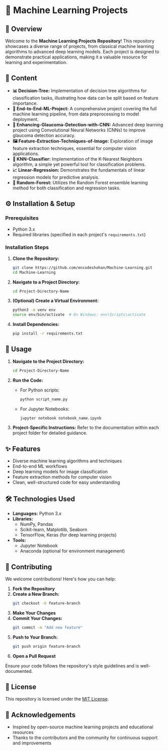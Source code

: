 # 🤖 Machine Learning Projects

## 📌 Overview

Welcome to the **Machine Learning Projects Repository**! This repository showcases a diverse range of projects, from classical machine learning algorithms to advanced deep learning models. Each project is designed to demonstrate practical applications, making it a valuable resource for learning and experimentation.

## 📂 Content

- **📊 Decision-Tree:** Implementation of decision tree algorithms for classification tasks, illustrating how data can be split based on feature importance.
- **🔗 End-to-End-ML-Project:** A comprehensive project covering the full machine learning pipeline, from data preprocessing to model deployment.
- **🧠 Enhancing-Glaucoma-Detection-with-CNN:** Advanced deep learning project using Convolutional Neural Networks (CNNs) to improve glaucoma detection accuracy.
- **🖼️ Feature-Extraction-Techniques-of-Image:** Exploration of image feature extraction techniques, essential for computer vision applications.
- **📍 KNN-Classifier:** Implementation of the K-Nearest Neighbors algorithm, a simple yet powerful tool for classification problems.
- **📈 Linear-Regression:** Demonstrates the fundamentals of linear regression models for predictive analysis.
- **🌳 Random-Forest:** Utilizes the Random Forest ensemble learning method for both classification and regression tasks.

## ⚙️ Installation & Setup

### Prerequisites

- Python 3.x
- Required libraries (specified in each project's `requirements.txt`)

### Installation Steps

1. **Clone the Repository:**
   ```bash
   git clone https://github.com/encodeshohan/Machine-Learning.git
   cd Machine-Learning
   ```

2. **Navigate to a Project Directory:**
   ```bash
   cd Project-Directory-Name
   ```

3. **(Optional) Create a Virtual Environment:**
   ```bash
   python3 -m venv env
   source env/bin/activate  # On Windows: env\Scripts\activate
   ```

4. **Install Dependencies:**
   ```bash
   pip install -r requirements.txt
   ```

## 🚀 Usage

1. **Navigate to the Project Directory:**
   ```bash
   cd Project-Directory-Name
   ```

2. **Run the Code:**
   - For Python scripts:
     ```bash
     python script_name.py
     ```
   - For Jupyter Notebooks:
     ```bash
     jupyter notebook notebook_name.ipynb
     ```

3. **Project-Specific Instructions:**
   Refer to the documentation within each project folder for detailed guidance.

## ✨ Features

- Diverse machine learning algorithms and techniques
- End-to-end ML workflows
- Deep learning models for image classification
- Feature extraction methods for computer vision
- Clean, well-structured code for easy understanding

## 🛠 Technologies Used

- **Languages:** Python 3.x
- **Libraries:**
  - NumPy, Pandas
  - Scikit-learn, Matplotlib, Seaborn
  - TensorFlow, Keras (for deep learning projects)
- **Tools:**
  - Jupyter Notebook
  - Anaconda (optional for environment management)

## 🤝 Contributing

We welcome contributions! Here's how you can help:

1. **Fork the Repository**
2. **Create a New Branch:**
   ```bash
   git checkout -b feature-branch
   ```
3. **Make Your Changes**
4. **Commit Your Changes:**
   ```bash
   git commit -m "Add new feature"
   ```
5. **Push to Your Branch:**
   ```bash
   git push origin feature-branch
   ```
6. **Open a Pull Request**

Ensure your code follows the repository's style guidelines and is well-documented.

## 📜 License

This repository is licensed under the [MIT License](LICENSE).

## 🙏 Acknowledgements

- Inspired by open-source machine learning projects and educational resources
- Thanks to the contributors and the community for continuous support and improvements
